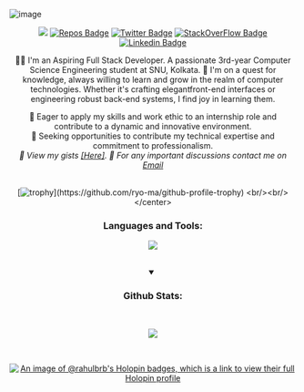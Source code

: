 ![image](https://github.com/RahulBRB/RahulBRB/assets/86495244/a88603a4-1106-4dd1-a881-737bbbd2a625)

<div align="center">

![](https://komarev.com/ghpvc/?username=RahulBRB&style=flat-square&base=1048)
[![Repos Badge](https://badges.pufler.dev/repos/RahulBRB)]()
[![Twitter Badge](https://img.shields.io/badge/-Rahul-blue?style=flat-square&logo=Twitter&logoColor=white&link=https://twitter.com/RahulBRB/)](https://twitter.com/RahulBRB/)
[![StackOverFlow Badge](https://img.shields.io/badge/StackOverflow-Rahul-yellow)](https://stackoverflow.com/users/22383411/rahul-baskey)
[![Linkedin Badge](https://img.shields.io/badge/-Rahul-blue?style=flat-square&logo=Linkedin&logoColor=white&link=https://www.linkedin.com/in/RahulBRB/)](https://www.linkedin.com/in/RahulBRB/)


👨‍💻 I'm an Aspiring Full Stack Developer. A passionate 3rd-year Computer Science Engineering student at SNU, Kolkata. 
🚀 I'm on a quest for knowledge, always willing to learn and grow in the realm of computer technologies. Whether it's crafting elegantfront-end interfaces or engineering robust back-end systems, I find joy in learning them.

🌟 Eager to apply my skills and work ethic to an internship role and contribute to a dynamic and innovative environment. <br>
💼 Seeking opportunities to contribute my technical expertise and commitment to professionalism. <br>
<i>🔗 View my gists <a href="https://gist.github.com/RahulBRB" target="_blank">[Here]</a>. 📧 For any important discussions contact me on<a href="mailto:rahulatsnu@gmail.com" target="_blank"> Email</a></i>
<br><br>

[![trophy](https://github-profile-trophy.vercel.app/?username=RahulBRB&column=-1&margin-w=15&theme=algolia&no-frame=true&rank=-C,-?)](https://github.com/ryo-ma/github-profile-trophy)
<br/><br/></center>

<h3 align="center">Languages and Tools:</h3>

<p align="center">
  <a href="https://skillicons.dev">
    <img src="https://skillicons.dev/icons?i=c,cpp,python,html,css,js,bootstrap,mongodb,express,react,nodejs,git,heroku,replit,cloudflare,mysql,redis,redux&perline=9" />
  </a>
</p>



<br/>
<details open="">
<summary>
  <h3>Github Stats: </h3>
</summary>
<br/>
        
<p align="center">
    <img align="center" src="https://myreadme.vercel.app/api/embed/rahulbrb?panels=userstatistics,toprepositories,toplanguages,commitgraph"/>
</p>
</details>
<br/>

[![An image of @rahulbrb's Holopin badges, which is a link to view their full Holopin profile](https://holopin.me/rahulbrb)](https://holopin.io/@rahulbrb)


</div>
